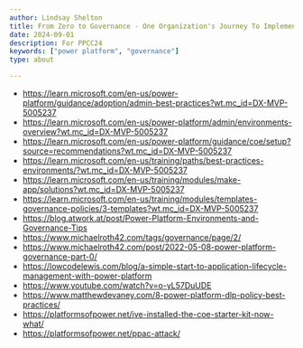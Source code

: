 ```yaml
---
author: Lindsay Shelton
title: From Zero to Governance - One Organization's Journey To Implementing Power Platform Governance
date: 2024-09-01
description: For PPCC24
keywords: ["power platform", "governance"]
type: about

---
```


* https://learn.microsoft.com/en-us/power-platform/guidance/adoption/admin-best-practices?wt.mc_id=DX-MVP-5005237 
* https://learn.microsoft.com/en-us/power-platform/admin/environments-overview?wt.mc_id=DX-MVP-5005237 
* https://learn.microsoft.com/en-us/power-platform/guidance/coe/setup?source=recommendations?wt.mc_id=DX-MVP-5005237 
* https://learn.microsoft.com/en-us/training/paths/best-practices-environments/?wt.mc_id=DX-MVP-5005237 
* https://learn.microsoft.com/en-us/training/modules/make-app/solutions?wt.mc_id=DX-MVP-5005237 
* https://learn.microsoft.com/en-us/training/modules/templates-governance-policies/3-templates?wt.mc_id=DX-MVP-5005237 
* https://blog.atwork.at/post/Power-Platform-Environments-and-Governance-Tips
* https://www.michaelroth42.com/tags/governance/page/2/
* https://www.michaelroth42.com/post/2022-05-08-power-platform-governance-part-0/
* https://lowcodelewis.com/blog/a-simple-start-to-application-lifecycle-management-with-power-platform 
* https://www.youtube.com/watch?v=o-yL57DuUDE 
* https://www.matthewdevaney.com/8-power-platform-dlp-policy-best-practices/ 
* https://platformsofpower.net/ive-installed-the-coe-starter-kit-now-what/
* https://platformsofpower.net/ppac-attack/


<!-- Google tag (gtag.js) -->
<script async src="https://www.googletagmanager.com/gtag/js?id=G-CN3PDT3T20"></script>
<script>
  window.dataLayer = window.dataLayer || [];
  function gtag(){dataLayer.push(arguments);}
  gtag('js', new Date());

  gtag('config', 'G-CN3PDT3T20');
</script>